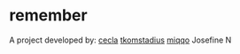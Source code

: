 remember
============

A project developed by:
[cecla](https://github.com/cecla)
[tkomstadius](https://github.com/tkomstadius)
[miqqo](https://github.com/miqqo)
Josefine N